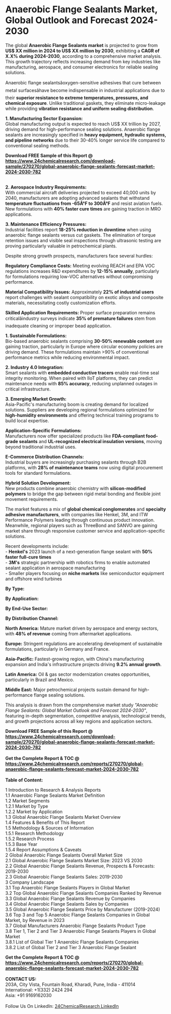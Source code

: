 <h1>Anaerobic Flange Sealants Market, Global Outlook and Forecast 2024-2030</h1><p>The global <strong>Anaerobic Flange Sealants market</strong> is projected to grow from <strong>US$ XX million in 2024 to US$ XX million by 2030</strong>, exhibiting a <strong>CAGR of X.X% during 2024-2030</strong>, according to a comprehensive market analysis. This growth trajectory reflects increasing demand from key industries like manufacturing, aerospace, and consumer electronics for reliable sealing solutions.</p><p>Anaerobic flange sealantsâoxygen-sensitive adhesives that cure between metal surfacesâhave become indispensable in industrial applications due to their <strong>superior resistance to extreme temperatures, pressures, and chemical exposure</strong>. Unlike traditional gaskets, they eliminate micro-leakage while providing <strong>vibration resistance and uniform sealing distribution</strong>.</p><p><strong>1. Manufacturing Sector Expansion:</strong><br>
Global manufacturing output is expected to reach US$ XX trillion by 2027, driving demand for high-performance sealing solutions. Anaerobic flange sealants are increasingly specified in <strong>heavy equipment, hydraulic systems, and pipeline networks</strong> due to their 30-40% longer service life compared to conventional sealing methods.</p><div><b>Download FREE Sample of this Report @ 
            <a href="https://www.24chemicalresearch.com/download-sample/270270/global-anaerobic-flange-sealants-forecast-market-2024-2030-782">
            https://www.24chemicalresearch.com/download-sample/270270/global-anaerobic-flange-sealants-forecast-market-2024-2030-782</a></b></div><br><p><strong>2. Aerospace Industry Requirements:</strong><br>
With commercial aircraft deliveries projected to exceed 40,000 units by 2040, manufacturers are adopting advanced sealants that withstand <strong>temperature fluctuations from -65Â°F to 300Â°F</strong> and resist aviation fuels. New formulations with <strong>40% faster cure times</strong> are gaining traction in MRO applications.</p><p><strong>3. Maintenance Efficiency Pressures:</strong><br>
Industrial facilities report <strong>18-25% reduction in downtime</strong> when using anaerobic flange sealants versus cut gaskets. The elimination of torque retention issues and visible seal inspections through ultrasonic testing are proving particularly valuable in petrochemical plants.</p><p>Despite strong growth prospects, manufacturers face several hurdles:</p><p><strong>Regulatory Compliance Costs:</strong> Meeting evolving REACH and EPA VOC regulations increases R&amp;D expenditures by <strong>12-15% annually</strong>, particularly for formulations requiring low-VOC alternatives without compromising performance.</p><p><strong>Material Compatibility Issues:</strong> Approximately <strong>22% of industrial users</strong> report challenges with sealant compatibility on exotic alloys and composite materials, necessitating costly customization efforts.</p><p><strong>Skilled Application Requirements:</strong> Proper surface preparation remains criticalâindustry surveys indicate <strong>35% of premature failures</strong> stem from inadequate cleaning or improper bead application.</p><p><strong>1. Sustainable Formulations:</strong><br>
Bio-based anaerobic sealants comprising <strong>30-50% renewable content</strong> are gaining traction, particularly in Europe where circular economy policies are driving demand. These formulations maintain &gt;90% of conventional performance metrics while reducing environmental impact.</p><p><strong>2. Industry 4.0 Integration:</strong><br>
Smart sealants with <strong>embedded conductive tracers</strong> enable real-time seal integrity monitoring. When paired with IIoT platforms, they can predict maintenance needs with <strong>85% accuracy</strong>, reducing unplanned outages in critical infrastructure.</p><p><strong>3. Emerging Market Growth:</strong><br>
Asia-Pacific's manufacturing boom is creating demand for localized solutions. Suppliers are developing regional formulations optimized for <strong>high-humidity environments</strong> and offering technical training programs to build local expertise.</p><p><strong>Application-Specific Formulations:</strong><br>
	Manufacturers now offer specialized products like <strong>FDA-compliant food-grade sealants</strong> and <strong>UL-recognized electrical insulation versions</strong>, moving beyond traditional industrial uses.</p><p><strong>E-Commerce Distribution Channels:</strong><br>
	Industrial buyers are increasingly purchasing sealants through B2B platforms, with <strong>28% of maintenance teams</strong> now using digital procurement tools for standard formulations.</p><p><strong>Hybrid Solution Development:</strong><br>
	New products combine anaerobic chemistry with <strong>silicon-modified polymers</strong> to bridge the gap between rigid metal bonding and flexible joint movement requirements.</p><p>The market features a mix of <strong>global chemical conglomerates</strong> and <strong>specialty adhesive manufacturers</strong>, with companies like Henkel, 3M, and ITW Performance Polymers leading through continuous product innovation. Meanwhile, regional players such as ThreeBond and SANVO are gaining market share through responsive customer service and application-specific solutions.</p><p>Recent developments include:<br>
- <strong>Henkel's</strong> 2023 launch of a next-generation flange sealant with <strong>50% faster full-cure times</strong><br>
- <strong>3M's</strong> strategic partnership with robotics firms to enable automated sealant application in aerospace manufacturing<br>
- Smaller players focusing on <strong>niche markets</strong> like semiconductor equipment and offshore wind turbines</p><p><strong>By Type:</strong></p><p><strong>By Application:</strong></p><p><strong>By End-Use Sector:</strong></p><p><strong>By Distribution Channel:</strong></p><p><strong>North America:</strong> Mature market driven by aerospace and energy sectors, with <strong>48% of revenue</strong> coming from aftermarket applications.</p><p><strong>Europe:</strong> Stringent regulations are accelerating development of sustainable formulations, particularly in Germany and France.</p><p><strong>Asia-Pacific:</strong> Fastest-growing region, with China's manufacturing expansion and India's infrastructure projects driving <strong>9.2% annual growth</strong>.</p><p><strong>Latin America:</strong> Oil &amp; gas sector modernization creates opportunities, particularly in Brazil and Mexico.</p><p><strong>Middle East:</strong> Major petrochemical projects sustain demand for high-performance flange sealing solutions.</p><p>This analysis is drawn from the comprehensive market study <em>"Anaerobic Flange Sealants: Global Market Outlook and Forecast 2024-2030"</em>, featuring in-depth segmentation, competitive analysis, technological trends, and growth projections across all key regions and application sectors.</p><div><b>Download FREE Sample of this Report @ 
            <a href="https://www.24chemicalresearch.com/download-sample/270270/global-anaerobic-flange-sealants-forecast-market-2024-2030-782">
            https://www.24chemicalresearch.com/download-sample/270270/global-anaerobic-flange-sealants-forecast-market-2024-2030-782</a></b></div><br><div><b>Get the Complete Report & TOC @ 
            <a href="https://www.24chemicalresearch.com/reports/270270/global-anaerobic-flange-sealants-forecast-market-2024-2030-782">
            https://www.24chemicalresearch.com/reports/270270/global-anaerobic-flange-sealants-forecast-market-2024-2030-782</a></b></div><br>
            <b>Table of Content:</b><p>1 Introduction to Research & Analysis Reports<br />
    1.1 Anaerobic Flange Sealants Market Definition<br />
    1.2 Market Segments<br />
        1.2.1 Market by Type<br />
        1.2.2 Market by Application<br />
    1.3 Global Anaerobic Flange Sealants Market Overview<br />
    1.4 Features & Benefits of This Report<br />
    1.5 Methodology & Sources of Information<br />
        1.5.1 Research Methodology<br />
        1.5.2 Research Process<br />
        1.5.3 Base Year<br />
        1.5.4 Report Assumptions & Caveats<br />
2 Global Anaerobic Flange Sealants Overall Market Size<br />
    2.1 Global Anaerobic Flange Sealants Market Size: 2023 VS 2030<br />
    2.2 Global Anaerobic Flange Sealants Revenue, Prospects & Forecasts: 2019-2030<br />
    2.3 Global Anaerobic Flange Sealants Sales: 2019-2030<br />
3 Company Landscape<br />
    3.1 Top Anaerobic Flange Sealants Players in Global Market<br />
    3.2 Top Global Anaerobic Flange Sealants Companies Ranked by Revenue<br />
    3.3 Global Anaerobic Flange Sealants Revenue by Companies<br />
    3.4 Global Anaerobic Flange Sealants Sales by Companies<br />
    3.5 Global Anaerobic Flange Sealants Price by Manufacturer (2019-2024)<br />
    3.6 Top 3 and Top 5 Anaerobic Flange Sealants Companies in Global Market, by Revenue in 2023<br />
    3.7 Global Manufacturers Anaerobic Flange Sealants Product Type<br />
    3.8 Tier 1, Tier 2 and Tier 3 Anaerobic Flange Sealants Players in Global Market<br />
        3.8.1 List of Global Tier 1 Anaerobic Flange Sealants Companies<br />
        3.8.2 List of Global Tier 2 and Tier 3 Anaerobic Flange Sealant</p><div><b>Get the Complete Report & TOC @ 
            <a href="https://www.24chemicalresearch.com/reports/270270/global-anaerobic-flange-sealants-forecast-market-2024-2030-782">
            https://www.24chemicalresearch.com/reports/270270/global-anaerobic-flange-sealants-forecast-market-2024-2030-782</a></b></div><br><b>CONTACT US:</b><br>
            203A, City Vista, Fountain Road, Kharadi, Pune, India - 411014<br>
            International: +1(332) 2424 294<br>
            Asia: +91 9169162030 <br><br>
            Follow Us On LinkedIn: <a href="https://www.linkedin.com/company/24chemicalresearch/">24ChemicalResearch LinkedIn</a>